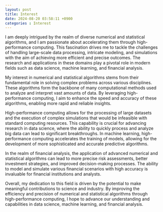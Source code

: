 ```yaml
---
layout: post
title: Interest
date: 2024-08-20 03:58:11 +0900
categories : Interest
---
```




I am deeply intrigued by the realm of diverse numerical and statistical algorithms, and I am passionate about accelerating them through high-performance computing. This fascination drives me to tackle the challenges of handling large-scale data processing, intricate modeling, and simulations with the aim of achieving more efficient and precise outcomes. The research and applications in these domains play a pivotal role in modern fields such as data science, machine learning, and financial analysis.

My interest in numerical and statistical algorithms stems from their fundamental role in solving complex problems across various disciplines. These algorithms form the backbone of many computational methods used to analyze and interpret vast amounts of data. By leveraging high-performance computing, I aim to enhance the speed and accuracy of these algorithms, enabling more rapid and reliable insights.

High-performance computing allows for the processing of large datasets and the execution of complex simulations that would be infeasible with standard computing resources. This capability is crucial for advancing research in data science, where the ability to quickly process and analyze big data can lead to significant breakthroughs. In machine learning, high-performance computing accelerates the training of models, allowing for the development of more sophisticated and accurate predictive algorithms.

In the realm of financial analysis, the application of advanced numerical and statistical algorithms can lead to more precise risk assessments, better investment strategies, and improved decision-making processes. The ability to model and simulate various financial scenarios with high accuracy is invaluable for financial institutions and analysts.

Overall, my dedication to this field is driven by the potential to make meaningful contributions to science and industry. By improving the efficiency and precision of numerical and statistical algorithms through high-performance computing, I hope to advance our understanding and capabilities in data science, machine learning, and financial analysis.
